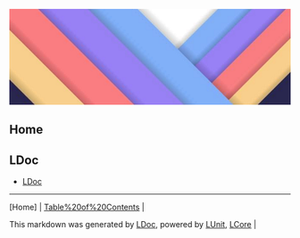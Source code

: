 ![](LDoc/Content/LDoc-banner-large.png "")
## Home
## LDoc

 - [LDoc](LDoc/LDoc.md)
---

[Home] | [Table%20of%20Contents](TableOfContents.md) | 


This markdown was generated by [LDoc](https://github.com/CodeSingularity/LDoc), powered by [LUnit](https://github.com/CodeSingularity/LUnit), [LCore](https://github.com/CodeSingularity/LCore) | 

